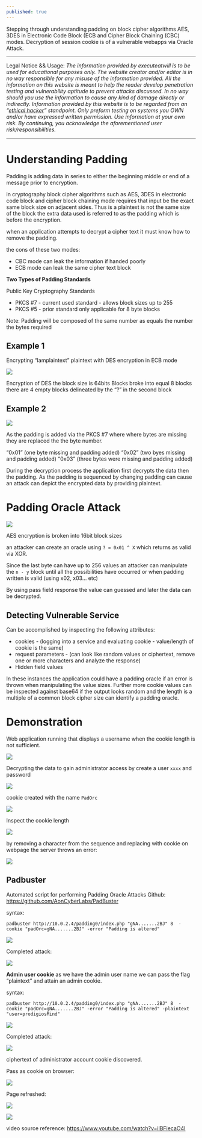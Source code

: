 ```yaml
---
published: true
---
```

Stepping through understanding padding on block cipher algorithms AES, 3DES in Electronic Code Block (ECB and Cipher Block Chaining (CBC) modes. Decryption of session cookie is of a vulnerable webapps via Oracle Attack.

----------

Legal Notice && Usage: *The information provided by executeatwill is to be used for educational purposes only. The website creator and/or editor is in no way responsible for any misuse of the information provided. All the information on this website is meant to help the reader develop penetration testing and vulnerability aptitude to prevent attacks discussed. In no way should you use the information to cause any kind of damage directly or indirectly. Information provided by this website is to be regarded from an “*[*ethical hacker*](https://www.dictionary.com/browse/ethical-hacker)*” standpoint. Only preform testing on systems you OWN and/or have expressed written permission. Use information at your own risk.* *By continuing, you acknowledge the aforementioned user risk/responsibilities.*

----------

# Understanding Padding

Padding is adding data in series to either the beginning middle or end of a message prior to encryption.

in cryptography block cipher algorithms such as AES, 3DES in electronic code block and cipher block chaining mode requires that input be the exact same block size on adjacent sides.  Thus is a plaintext is not the same size of the block the extra data used is referred to as the padding which is before the encryption.

when an application attempts to decrypt a cipher text it must know how to remove the padding.

the cons of these two modes:

- CBC mode can leak the information if handed poorly
- ECB mode can leak the same cipher text block

**Two Types of Padding Standards**

Public Key Cryptography Standards
- PKCS #7 - current used standard - allows block sizes up to 255
- PKCS #5 -  prior standard only applicable for 8 byte blocks

Note: Padding will be composed of the same number as equals the number the bytes required


## Example  1

Encrypting “Iamplaintext” plaintext with DES encryption in ECB mode 

![](https://paper-attachments.dropbox.com/s_6DDAF448B538453129C7A542DEA81938EEA105A8AB739E29584AAB7FF8CD8BB5_1643401284822_image.png)


Encryption of DES the block size is 64bits
Blocks broke into equal 8 blocks
there are 4 empty blocks delineated by the “?” in the second block


## Example 2

![](https://paper-attachments.dropbox.com/s_6DDAF448B538453129C7A542DEA81938EEA105A8AB739E29584AAB7FF8CD8BB5_1643401881448_image.png)


As the padding is added via the PKCS #7 where where bytes are missing they are replaced the the byte number.

“0x01” (one byte missing and padding added)
“0x02” (two byes missing and padding added)
“0x03” (three bytes were missing and padding added)

During the decryption process the application first decrypts the data then the padding. As the padding is sequenced by changing padding can cause an attack can depict the encrypted data by providing plaintext.


# Padding Oracle Attack


![](https://paper-attachments.dropbox.com/s_6DDAF448B538453129C7A542DEA81938EEA105A8AB739E29584AAB7FF8CD8BB5_1643402315814_image.png)


AES encryption is broken into 16bit block sizes

an attacker can create an oracle using `? = 0x01 ^ X` which returns as valid via XOR.

Since the last byte can have up to 256 values an attacker can manipulate the `n - y` block until all the possibilities have occurred or when padding written is valid (using x02, x03… etc)

By using pass field response the value can guessed and later the data can be decrypted.


## Detecting Vulnerable Service

Can be accomplished by inspecting the following attributes:


- cookies - (logging into a service and evaluating cookie - value/length of cookie is the same)
- request parameters - (can look like random values or ciphertext, remove one or more characters and analyze the response)
- Hidden field values

In these instances the application could have a padding oracle if an error is thrown when manipulating the value sizes. Further more cookie values can be inspected against base64 if the output looks random and the length is a multiple of a common block cipher size can identify a padding oracle.


# Demonstration

Web application running that displays a username when the cookie length is not sufficient. 

![](https://paper-attachments.dropbox.com/s_6DDAF448B538453129C7A542DEA81938EEA105A8AB739E29584AAB7FF8CD8BB5_1643403273848_image.png)



Decrypting the data to gain administrator access by create a user `xxxx` and password

![](https://paper-attachments.dropbox.com/s_6DDAF448B538453129C7A542DEA81938EEA105A8AB739E29584AAB7FF8CD8BB5_1643403419104_image.png)


cookie created with the name `PadOrc`

![](https://paper-attachments.dropbox.com/s_6DDAF448B538453129C7A542DEA81938EEA105A8AB739E29584AAB7FF8CD8BB5_1643403462908_image.png)


Inspect the cookie length 

![](https://paper-attachments.dropbox.com/s_6DDAF448B538453129C7A542DEA81938EEA105A8AB739E29584AAB7FF8CD8BB5_1643403569103_image.png)


by removing a character from the sequence and replacing with cookie on webpage the server throws an error:

![](https://paper-attachments.dropbox.com/s_6DDAF448B538453129C7A542DEA81938EEA105A8AB739E29584AAB7FF8CD8BB5_1643403708006_image.png)




## Padbuster

Automated script for performing Padding Oracle Attacks
Github: https://github.com/AonCyberLabs/PadBuster

syntax:

    padbuster http://10.0.2.4/padding0/index.php "gNA.......2BJ" 8  -cookie "padOrc=gNA.......2BJ" -error "Padding is altered"

![](https://paper-attachments.dropbox.com/s_6DDAF448B538453129C7A542DEA81938EEA105A8AB739E29584AAB7FF8CD8BB5_1643403998226_image.png)


Completed attack:

![](https://paper-attachments.dropbox.com/s_6DDAF448B538453129C7A542DEA81938EEA105A8AB739E29584AAB7FF8CD8BB5_1643404035465_image.png)


**Admin user cookie** 
as we have the admin user name we can pass the flag “plaintext” and attain an admin cookie.

syntax:

    padbuster http://10.0.2.4/padding0/index.php "gNA.......2BJ" 8  -cookie "padOrc=gNA.......2BJ" -error "Padding is altered" -plaintext "user=prodigiosMind"

![](https://paper-attachments.dropbox.com/s_6DDAF448B538453129C7A542DEA81938EEA105A8AB739E29584AAB7FF8CD8BB5_1643404209076_image.png)


Completed attack:

![](https://paper-attachments.dropbox.com/s_6DDAF448B538453129C7A542DEA81938EEA105A8AB739E29584AAB7FF8CD8BB5_1643404245930_image.png)


ciphertext of administrator account cookie discovered.

Pass as cookie on browser:

![](https://paper-attachments.dropbox.com/s_6DDAF448B538453129C7A542DEA81938EEA105A8AB739E29584AAB7FF8CD8BB5_1643404288674_image.png)


Page refreshed:

![](https://paper-attachments.dropbox.com/s_6DDAF448B538453129C7A542DEA81938EEA105A8AB739E29584AAB7FF8CD8BB5_1643404307878_image.png)

![](https://paper-attachments.dropbox.com/s_6DDAF448B538453129C7A542DEA81938EEA105A8AB739E29584AAB7FF8CD8BB5_1643404341357_image.png)

video source reference: https://www.youtube.com/watch?v=ilBFiecaO4I

